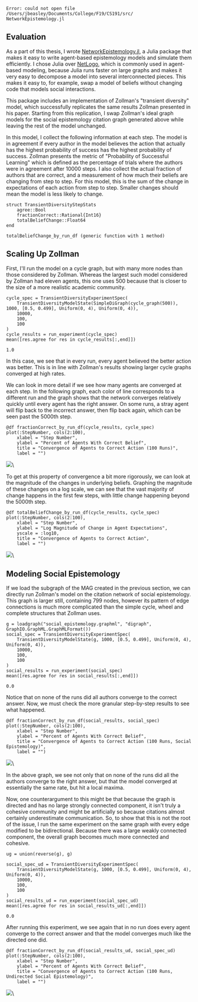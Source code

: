 ~~~~
Error: could not open file /Users/jbeasley/Documents/College/F19/CS191/src/
NetworkEpistemology.jl
~~~~






## Evaluation

As a part of this thesis, I wrote [NetworkEpistemology.jl](https://github.com/jackbeasley/NetworkEpistemology.jl), a
Julia package that makes it easy to write agent-based epistemology models and
simulate them efficiently. I chose Julia over [NetLogo](https://ccl.northwestern.edu/netlogo/), which is commonly used
in agent-based modeling, because Julia runs faster on large graphs and makes
it very easy to decompose a model into several interconnected pieces. This
makes it easy to, for example, swap a model of beliefs without changing code
that models social interactions.

This package includes an implementation of Zollman's "transient diversity"
model, which successfully replicates the same results Zollman presented in
his paper. Starting from this replication, I swap Zollman's ideal graph
models for the social epistemology citation graph generated above while
leaving the rest of the model unchanged.

In this model, I collect the following information at each step. The model is
in agreement if every author in the model believes the action that actually
has the highest probability of success has the highest probability of
success. Zollman presents the metric of "Probability of Successful Learning"
which is defined as the percentage of trials where the authors were in
agreement after 10000 steps. I also collect the actual fraction of authors
that are correct, and a measurement of how much their beliefs are changing
from step to step. For this model, this is the sum of the change in
expectations of each action from step to step. Smaller changes should mean
the model is less likely to change.

~~~~{.julia}
struct TransientDiversityStepStats
    agree::Bool
    fractionCorrect::Rational{Int16}
    totalBeliefChange::Float64
end
~~~~~~~~~~~~~



~~~~
totalBeliefChange_by_run_df (generic function with 1 method)
~~~~





## Scaling Up Zollman

First, I'll run the model on a cycle graph, but with many more nodes than
those considered by Zollman. Whereas the largest such model considered by
Zollman had eleven agents, this one uses 500 because that is closer to the
size of a more realistic academic community.

~~~~{.julia}
cycle_spec = TransientDiversityExperimentSpec(
    TransientDiversityModelState(SimpleDiGraph(cycle_graph(500)), 1000, [0.5, 0.499], Uniform(0, 4), Uniform(0, 4)),
    10000,
    100,
    100
)
cycle_results = run_experiment(cycle_spec)
mean([res.agree for res in cycle_results[:,end]])
~~~~~~~~~~~~~


~~~~
1.0
~~~~





In this case, we see that in every run, every agent believed the better
action was better. This is in line with Zollman's results showing larger
cycle graphs converged at high rates.

We can look in more detail if we see how many agents are converged at each
step. In the following graph, each color of line corresponds to a different
run and the graph shows that the network converges relatively quickly until
every agent has the right answer. On some runs, a stray agent will flip back
to the incorrect answer, then flip back again, which can be seen past the
5000th step.

~~~~{.julia}
@df fractionCorrect_by_run_df(cycle_results, cycle_spec) plot(:StepNumber, cols(2:100),
    xlabel = "Step Number",
    ylabel = "Percent of Agents With Correct Belief",
    title = "Convergence of Agents to Correct Action (100 Runs)",
    label = "")
~~~~~~~~~~~~~


![](figures/empirical_simulation_results_5_1.png)\ 




To get at this property of convergence a bit more rigorously, we can look at
the magnitude of the changes in underlying beliefs. Graphing the magnitude of
these changes on a log scale, we can see that the vast majority of change
happens in the first few steps, with little change happening beyond the
5000th step.

~~~~{.julia}
@df totalBeliefChange_by_run_df(cycle_results, cycle_spec) plot(:StepNumber, cols(2:100),
    xlabel = "Step Number",
    ylabel = "Log Magnitude of Change in Agent Expectations",
    yscale = :log10,
    title = "Convergence of Agents to Correct Action",
    label = "")
~~~~~~~~~~~~~


![](figures/empirical_simulation_results_6_1.png)\ 




## Modeling Social Epistemology

If we load the subgraph of the MAG created in the previous section, we can
directly run Zollman's model on the citation network of social epistemology.
This graph is larger still, containing 799 nodes, however its pattern of edge
connections is much more complicated than the simple cycle, wheel and
complete structures that Zollman uses.

~~~~{.julia}
g = loadgraph("social_epistemology.graphml", "digraph", GraphIO.GraphML.GraphMLFormat())
social_spec = TransientDiversityExperimentSpec(
    TransientDiversityModelState(g, 1000, [0.5, 0.499], Uniform(0, 4), Uniform(0, 4)),
    10000,
    100,
    100
)
social_results = run_experiment(social_spec)
mean([res.agree for res in social_results[:,end]])
~~~~~~~~~~~~~


~~~~
0.0
~~~~





Notice that on none of the runs did all authors converge to the correct
answer. Now, we must check the more granular step-by-step results to see what
happened.

~~~~{.julia}
@df fractionCorrect_by_run_df(social_results, social_spec) plot(:StepNumber, cols(2:100),
    xlabel = "Step Number",
    ylabel = "Percent of Agents With Correct Belief",
    title = "Convergence of Agents to Correct Action (100 Runs, Social Epistemology)",
    label = "")
~~~~~~~~~~~~~


![](figures/empirical_simulation_results_8_1.png)\ 




In the above graph, we see not only that on none of the runs did all the
authors converge to the right answer, but that the model converged at
essentially the same rate, but hit a local maxima.

Now, one counterargument to this might be that because the graph is directed
and has no large strongly connected component, it isn't truly a cohesive
community and might be artificially so because citations almost certainly
underestimate communication. So, to show that this is not the root of the
issue, I run the same experiment on the same graph with every edge modified to
be bidirectional. Because there was a large weakly connected component, the
overall graph becomes much more connected and cohesive.

~~~~{.julia}
ug = union(reverse(g), g)

social_spec_ud = TransientDiversityExperimentSpec(
    TransientDiversityModelState(g, 1000, [0.5, 0.499], Uniform(0, 4), Uniform(0, 4)),
    10000,
    100,
    100
)
social_results_ud = run_experiment(social_spec_ud)
mean([res.agree for res in social_results_ud[:,end]])
~~~~~~~~~~~~~


~~~~
0.0
~~~~





After running this experiment, we see again that in no run does every agent
converge to the correct answer and that the model converges much like the
directed one did.

~~~~{.julia}
@df fractionCorrect_by_run_df(social_results_ud, social_spec_ud) plot(:StepNumber, cols(2:100),
    xlabel = "Step Number",
    ylabel = "Percent of Agents With Correct Belief",
    title = "Convergence of Agents to Correct Action (100 Runs, Undirected Social Epistemology)",
    label = "")
~~~~~~~~~~~~~


![](figures/empirical_simulation_results_10_1.png)\ 

